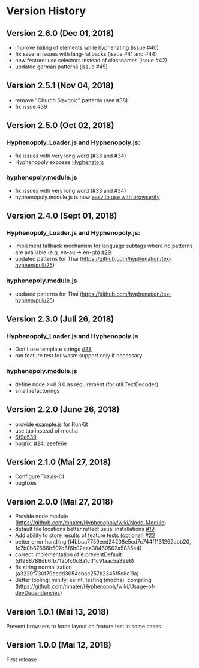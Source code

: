 # Version History

## Version 2.6.0 (Dec 01, 2018)
  * improve hiding of elements while hyphenating (issue #40)
  * fix several issues with lang-fallbacks (issue #41 and #44)
  * new feature: use selectors instead of classnames (issue #42)
  * updated german patterns (issue #45)

## Version 2.5.1 (Nov 04, 2018)
  * remove "Church Slavonic" patterns (see #38)
  * fix issue #39

## Version 2.5.0 (Oct 02, 2018)
### Hyphenopoly_Loader.js and Hyphenopoly.js:
  * fix issues with very long word (#33 and #34)
  * Hyphenopoly exposes [Hyphenators](https://github.com/mnater/Hyphenopoly/wiki/Hyphenators)

### hyphenopoly.module.js
  * fix issues with very long word (#33 and #34)
  * hyphenopoly.module.js is now [easy to use with browserify](https://github.com/mnater/Hyphenopoly/wiki/browserify)

## Version 2.4.0 (Sept 01, 2018)
### Hyphenopoly_Loader.js and Hyphenopoly.js:
  * Implement fallback mechanism for language subtags where no patterns are available (e.g. en-au -> en-gb) [#29](https://github.com/mnater/Hyphenopoly/issues/29)
  * updated patterns for Thai (https://github.com/hyphenation/tex-hyphen/pull/25)

### hyphenopoly.module.js
  * updated patterns for Thai (https://github.com/hyphenation/tex-hyphen/pull/25)

## Version 2.3.0 (Juli 26, 2018)
### Hyphenopoly_Loader.js and Hyphenopoly.js
  * Don't use template strings [#28](https://github.com/mnater/Hyphenopoly/issues/28)
  * run feature test for wasm support only if necessary

### hyphenopoly.module.js
  * define node >=8.3.0 as requirement (for util.TextDecoder)
  * small refactorings

## Version 2.2.0 (June 26, 2018)
  * provide example.js for RunKit
  * use tap instead of mocha
  * [6f9e539](https://github.com/mnater/Hyphenopoly/commit/6f9e539a5dab2d1eff5bdeb0c7857c6fda9eb41e)
  * bugfix: [#24](https://github.com/mnater/Hyphenopoly/issues/24): [aeefe6e](https://github.com/mnater/Hyphenopoly/commit/aeefe6e3a59e8356abc99ca490acabf6c3374d7b)

## Version 2.1.0 (Mai 27, 2018)
  * Configure Travis-CI
  * bugfixes

## Version 2.0.0 (Mai 27, 2018)
  * Provide node module (https://github.com/mnater/Hyphenopoly/wiki/Node-Module)
  * default file locations better reflect usual installations [#19](https://github.com/mnater/Hyphenopoly/issues/19)
  * Add ability to store results of feature tests (optional) [#22](https://github.com/mnater/Hyphenopoly/issues/22)
  * better error handling (f4bbaa7759eed24208e5cd7c744f1131262abb20, 1c7b0b67666b507d6f6b02eea38460562a5835e4)
  * correct implementation of e.preventDefault (df988788db6fb7120fc0c8a1cff1c91aac5a3998)
  * fix string normalization (a3229f730f79ccdd3054cbac257b2345f5c8e11a)
  * Better tooling: minify, eslint, testing (mocha), compiling (https://github.com/mnater/Hyphenopoly/wiki/Usage-of-devDependencies)

## Version 1.0.1 (Mai 13, 2018)
Prevent browsers to force layout on feature test in some cases.

## Version 1.0.0 (Mai 12, 2018)
First release
